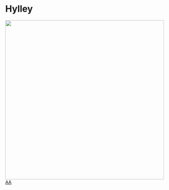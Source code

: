 # Hylley

<div style="float: left; clear:none;">
 <div>
  <img style = "height: 500px;" src="https://githubwordle.hylley.repl.co/image"/>
 </div>

 <div>
  <a href="sou lindo">AA</a>
  </div>
</div>
